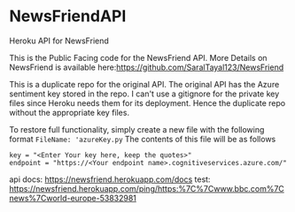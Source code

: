 # NewsFriendAPI
Heroku API for NewsFriend

This is the Public Facing code for the NewsFriend API. More Details on NewsFriend is available here:https://github.com/SaralTayal123/NewsFriend

This is a duplicate repo for the original API. The original API has the Azure sentiment key stored in the repo. I can't use a gitignore for the private key files since Heroku needs them for its deployment. Hence the duplicate repo without the appropriate key files.

To restore full functionality, simply create a new file with the following format
`FileName: 'azureKey.py`
The contents of this file will be as follows
```
key = "<Enter Your key here, keep the quotes>"
endpoint = "https://<Your endpoint name>.cognitiveservices.azure.com/"
```

api docs: https://newsfriend.herokuapp.com/docs
test: https://newsfriend.herokuapp.com/ping/https:%7C%7Cwww.bbc.com%7Cnews%7Cworld-europe-53832981
